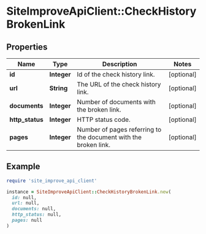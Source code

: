 # SiteImproveApiClient::CheckHistoryBrokenLink

## Properties

| Name | Type | Description | Notes |
| ---- | ---- | ----------- | ----- |
| **id** | **Integer** | Id of the check history link. | [optional] |
| **url** | **String** | The URL of the check history link. | [optional] |
| **documents** | **Integer** | Number of documents with the broken link. | [optional] |
| **http_status** | **Integer** | HTTP status code. | [optional] |
| **pages** | **Integer** | Number of pages referring to the document with the broken link. | [optional] |

## Example

```ruby
require 'site_improve_api_client'

instance = SiteImproveApiClient::CheckHistoryBrokenLink.new(
  id: null,
  url: null,
  documents: null,
  http_status: null,
  pages: null
)
```

